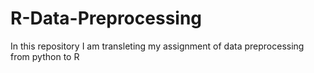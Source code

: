 # R-Data-Preprocessing
In this repository I am transleting my assignment of data preprocessing from python to R
